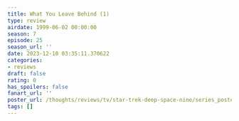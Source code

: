 ```yaml
---
title: What You Leave Behind (1)
type: review
airdate: 1999-06-02 00:00:00
season: 7
episode: 25
season_url: ''
date: 2023-12-10 03:35:11.370622
categories:
- reviews
draft: false
rating: 0
has_spoilers: false
fanart_url: ''
poster_url: /thoughts/reviews/tv/star-trek-deep-space-nine/series_poster.jpg
tags: []
---
```



